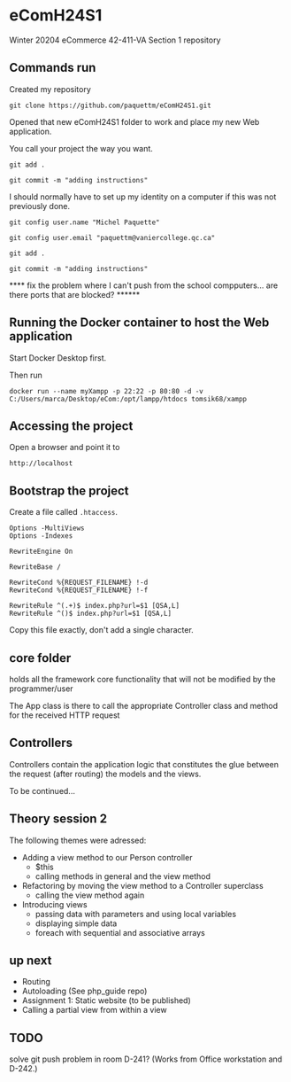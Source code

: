 # eComH24S1
Winter 20204 eCommerce 42-411-VA Section 1 repository

## Commands run

Created my repository

```
git clone https://github.com/paquettm/eComH24S1.git
```

Opened that new eComH24S1 folder to work and place my new Web application.

You call your project the way you want.

```
git add .
```

```
git commit -m "adding instructions"
```

I should normally have to set up my identity on a computer if this was not previously done.

```
git config user.name "Michel Paquette"
```

```
git config user.email "paquettm@vaniercollege.qc.ca"
```

```
git add .
```

```
git commit -m "adding instructions"
```


**** fix the problem where I can't push from the school compputers... are there ports that are blocked? ******


## Running the Docker container to host the Web application

Start Docker Desktop first.

Then run 
```
docker run --name myXampp -p 22:22 -p 80:80 -d -v C:/Users/marca/Desktop/eCom:/opt/lampp/htdocs tomsik68/xampp
```

## Accessing the project

Open a browser and point it to

```
http://localhost
```

## Bootstrap the project

Create a file called `.htaccess`.
```
Options -MultiViews
Options -Indexes

RewriteEngine On

RewriteBase /

RewriteCond %{REQUEST_FILENAME} !-d
RewriteCond %{REQUEST_FILENAME} !-f

RewriteRule ^(.+)$ index.php?url=$1 [QSA,L]
RewriteRule ^()$ index.php?url=$1 [QSA,L]
```
Copy this file exactly, don't add a single character.

## core folder

holds all the framework core functionality that will not be modified by the programmer/user

The App class is there to call the appropriate Controller class and method for the received HTTP request

## Controllers

Controllers contain the application logic that constitutes the glue between the request (after routing) the models and the views.

To be continued...

## Theory session 2

The following themes were adressed:

- Adding a view method to our Person controller
  - $this
  - calling methods in general and the view method
- Refactoring by moving the view method to a Controller superclass
  - calling the view method again
- Introducing views
  - passing data with parameters and using local variables
  - displaying simple data
  - foreach with sequential and associative arrays

## up next

- Routing 
- Autoloading (See php_guide repo)
- Assignment 1: Static website (to be published)
- Calling a partial view from within a view

## TODO

solve git push problem in room D-241? (Works from Office workstation and D-242.)